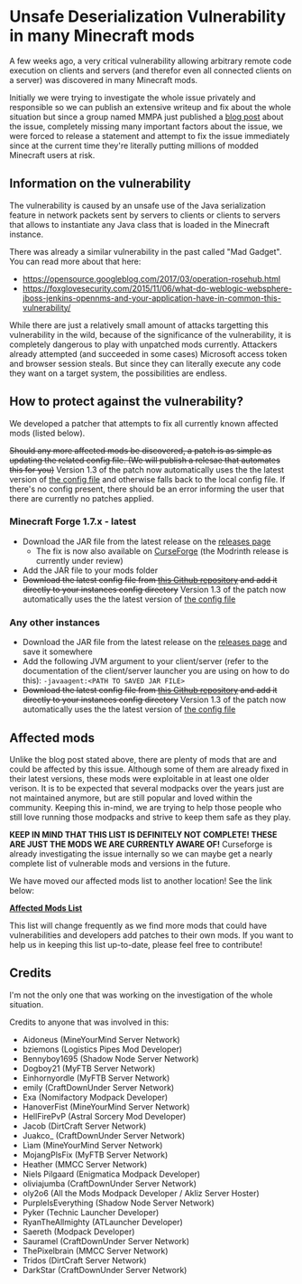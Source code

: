 # Unsafe Deserialization Vulnerability in many Minecraft mods

A few weeks ago, a very critical vulnerability allowing arbitrary remote code execution on clients and servers (and therefor even all connected clients on a server) was discovered in many Minecraft mods.

Initially we were trying to investigate the whole issue privately and responsible so we can publish an extensive writeup and fix about the whole situation but since a group
named MMPA just published a [blog post](https://blog.mmpa.info/posts/bleeding-pipe/) about the issue, completely missing many important factors about the issue, we were forced to release a statement and attempt to fix the issue immediately since at
the current time they're literally putting millions of modded Minecraft users at risk.

## Information on the vulnerability

The vulnerability is caused by an unsafe use of the Java serialization feature in network packets sent by servers to clients or clients to servers that allows to instantiate any Java class that is loaded in the Minecraft instance.

There was already a similar vulnerability in the past called "Mad Gadget". You can read more about that here:
- https://opensource.googleblog.com/2017/03/operation-rosehub.html
- https://foxglovesecurity.com/2015/11/06/what-do-weblogic-websphere-jboss-jenkins-opennms-and-your-application-have-in-common-this-vulnerability/

While there are just a relatively small amount of attacks targetting this vulnerability in the wild, because of the significance of the vulnerability, it is completely dangerous to play with unpatched mods currently.
Attackers already attempted (and succeeded in some cases) Microsoft access token and browser session steals. But since they can literally execute any code they want on a target system, the possibilities are endless.

## How to protect against the vulnerability?

We developed a patcher that attempts to fix all currently known affected mods (listed below).

~~Should any more affected mods be discovered, a patch is as simple as updating the related config file. (We will publish a relesae that automates this for you)~~ Version 1.3 of the patch now automatically uses the the latest version of [the config file](https://github.com/dogboy21/serializationisbad/blob/master/serializationisbad.json) and otherwise falls back to the local config file. If there's no config present, there should be an error informing the user that there are currently no patches applied.

### Minecraft Forge 1.7.x - latest

- Download the JAR file from the latest release on the [releases page](https://github.com/dogboy21/serializationisbad/releases)
  - The fix is now also available on [CurseForge](https://www.curseforge.com/minecraft/mc-mods/serializationisbad) (the Modrinth release is currently under review)
- Add the JAR file to your mods folder
- ~~Download the latest config file from [this Github repository](https://github.com/dogboy21/serializationisbad/blob/master/serializationisbad.json) and add it directly to your instances config directory~~  Version 1.3 of the patch now automatically uses the the latest version of [the config file](https://github.com/dogboy21/serializationisbad/blob/master/serializationisbad.json)

### Any other instances

- Download the JAR file from the latest release on the [releases page](https://github.com/dogboy21/serializationisbad/releases) and save it somewhere
- Add the following JVM argument to your client/server (refer to the documentation of the client/server launcher you are using on how to do this): `-javaagent:<PATH TO SAVED JAR FILE>`
- ~~Download the latest config file from [this Github repository](https://github.com/dogboy21/serializationisbad/blob/master/serializationisbad.json) and add it directly to your instances config directory~~ Version 1.3 of the patch now automatically uses the the latest version of [the config file](https://github.com/dogboy21/serializationisbad/blob/master/serializationisbad.json)

## Affected mods

Unlike the blog post stated above, there are plenty of mods that are and could be affected by this issue. Although some of them are already fixed in their latest versions, these mods were exploitable in at least one older verison. It is to be expected that several modpacks over the years just are not maintained anymore, but are still popular and loved within the community. Keeping this in-mind, we are trying to help those people who still love running those modpacks and strive to keep them safe as they play. 

**KEEP IN MIND THAT THIS LIST IS DEFINITELY NOT COMPLETE! THESE ARE JUST THE MODS WE ARE CURRENTLY AWARE OF!** Curseforge is already investigating the issue internally so we can maybe get a nearly complete list of vulnerable mods and versions in the future.

We have moved our affected mods list to another location! See the link below:

**[Affected Mods List](docs/mods.md)**

This list will change frequently as we find more mods that could have vulnerabilities and developers add patches to their own mods. If you want to help us in keeping this list up-to-date, please feel free to contribute! 


## Credits

I'm not the only one that was working on the investigation of the whole situation.

Credits to anyone that was involved in this:

- Aidoneus (MineYourMind Server Network)
- bziemons (Logistics Pipes Mod Developer)
- Bennyboy1695 (Shadow Node Server Network)
- Dogboy21 (MyFTB Server Network)
- Einhornyordle (MyFTB Server Network)
- emily (CraftDownUnder Server Network)
- Exa (Nomifactory Modpack Developer)
- HanoverFist (MineYourMind Server Network)
- HellFirePvP (Astral Sorcery Mod Developer)
- Jacob (DirtCraft Server Network)
- Juakco_ (CraftDownUnder Server Network)
- Lìam (MineYourMind Server Network)
- MojangPlsFix (MyFTB Server Network)
- Heather (MMCC Server Network)
- Niels Pilgaard (Enigmatica Modpack Developer)
- oliviajumba (CraftDownUnder Server Network)
- oly2o6 (All the Mods Modpack Developer / Akliz Server Hoster)
- PurpleIsEverything (Shadow Node Server Network)
- Pyker (Technic Launcher Developer)
- RyanTheAllmighty (ATLauncher Developer)
- Saereth (Modpack Developer)
- Sauramel (CraftDownUnder Server Network)
- ThePixelbrain (MMCC Server Network)
- Tridos (DirtCraft Server Network)
- DarkStar (CraftDownUnder Server Network)
